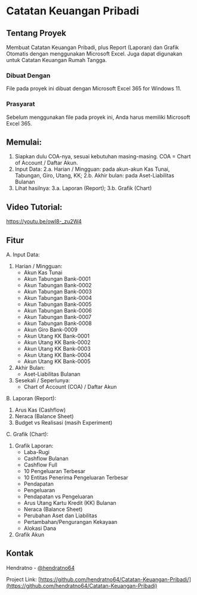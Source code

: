 # Catatan Keuangan Pribadi

<a name="readme-top"></a>

<!-- ABOUT THE PROJECT -->
## Tentang Proyek

Membuat Catatan Keuangan Pribadi, plus Report (Laporan) dan Grafik Otomatis dengan menggunakan Microsoft Excel. Juga dapat digunakan untuk Catatan Keuangan Rumah Tangga.

### Dibuat Dengan

File pada proyek ini dibuat dengan Microsoft Excel 365 for Windows 11.

### Prasyarat

Sebelum menggunakan file pada proyek ini, Anda harus memiliki Microsoft Excel 365.

<!-- GETTING STARTED -->
## Memulai:

1.	Siapkan dulu COA-nya, sesuai kebutuhan masing-masing. COA = Chart of Account / Daftar Akun.
2.	Input Data: 2.a. Harian / Mingguan: pada akun-akun Kas Tunai, Tabungan, Giro, Utang, KK; 2.b. Akhir bulan: pada Aset-Liabilitas Bulanan
3.	Lihat hasilnya: 3.a. Laporan (Report); 3.b. Grafik (Chart)

## Video Tutorial:

https://youtu.be/owl8-_zu2W4

## Fitur

A. Input Data:
   1. Harian / Mingguan:
      - Akun Kas Tunai
      - Akun Tabungan Bank-0001
      - Akun Tabungan Bank-0002
      - Akun Tabungan Bank-0003
      - Akun Tabungan Bank-0004
      - Akun Tabungan Bank-0005
      - Akun Tabungan Bank-0006
      - Akun Tabungan Bank-0007
      - Akun Tabungan Bank-0008
      - Akun Giro Bank-0009
      - Akun Utang KK Bank-0001
      - Akun Utang KK Bank-0002
      - Akun Utang KK Bank-0003
      - Akun Utang KK Bank-0004
      - Akun Utang KK Bank-0005
   2. Akhir Bulan:
      - Aset-Liabilitas Bulanan
   3. Sesekali / Seperlunya:
      - Chart of Account (COA) / Daftar Akun

B. Laporan (Report):
   1. Arus Kas (Cashflow)
   2. Neraca (Balance Sheet)
   3. Budget vs Realisasi (masih Experiment)

C. Grafik (Chart):
   1. Grafik Laporan:
      - Laba-Rugi
      - Cashflow Bulanan
      - Cashflow Full
      - 10 Pengeluaran Terbesar
      - 10 Entitas Penerima Pengeluaran Terbesar
      - Pendapatan
      - Pengeluaran
      - Pendapatan vs Pengeluaran
      - Arus Utang Kartu Kredit (KK) Bulanan
      - Neraca (Balance Sheet)
      - Perubahan Aset dan Liabilitas
      - Pertambahan/Pengurangan Kekayaan
      - Alokasi Dana
   2. Grafik Akun	

<!-- CONTACT -->
## Kontak

Hendratno - [@hendratno64](https://twitter.com/hendratno64)

Project Link: [https://github.com/hendratno64/Catatan-Keuangan-Pribadi/](https://github.com/hendratno64/Catatan-Keuangan-Pribadi)
